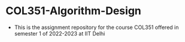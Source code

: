 # COL351-Algorithm-Design

- This is the assignment repository for the course COL351 offered in semester 1 of 2022-2023 at IIT Delhi